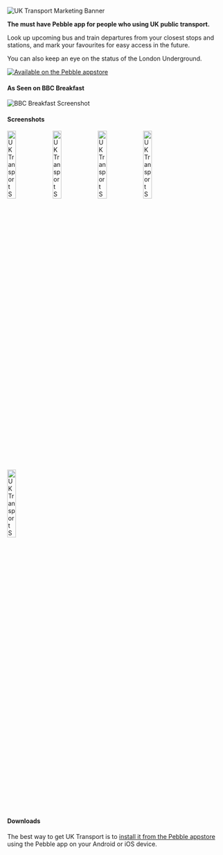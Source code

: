 ![UK Transport Marketing Banner][banner]

**The must have Pebble app for people who using UK public transport.**

Look up upcoming bus and train departures from your closest stops and stations,
and mark your favourites for easy access in the future.

You can also keep an eye on the status of the London Underground.

[![Available on the Pebble appstore][badge]][appstore]

#### As Seen on BBC Breakfast

![BBC Breakfast Screenshot][breakfast]

#### Screenshots

<img src="http://pblweb.com/screenshots/wrap/?colour=steel_stainless&url=https://raw.githubusercontent.com/smallstoneapps/uk-transport/master/marketing/screenshots/uk-transport_0-3-0_01.png" width="20%" alt="UK Transport Screenshot #1" />
<img src="http://pblweb.com/screenshots/wrap/?colour=steel_stainless&url=https://raw.githubusercontent.com/smallstoneapps/uk-transport/master/marketing/screenshots/uk-transport_0-3-0_02.png" width="20%" alt="UK Transport Screenshot #2" />
<img src="http://pblweb.com/screenshots/wrap/?colour=steel_stainless&url=https://raw.githubusercontent.com/smallstoneapps/uk-transport/master/marketing/screenshots/uk-transport_0-3-0_03.png" width="20%" alt="UK Transport Screenshot #3" />
<img src="http://pblweb.com/screenshots/wrap/?colour=steel_stainless&url=https://raw.githubusercontent.com/smallstoneapps/uk-transport/master/marketing/screenshots/uk-transport_0-3-0_04.png" width="20%" alt="UK Transport Screenshot #4" />
<img src="http://pblweb.com/screenshots/wrap/?colour=steel_stainless&url=https://raw.githubusercontent.com/smallstoneapps/uk-transport/master/marketing/screenshots/uk-transport_0-3-0_05.png" width="20%" alt="UK Transport Screenshot #5" />

#### Downloads

The best way to get UK Transport is to [install it from the Pebble appstore][appstore]
using the Pebble app on your Android or iOS device.

[appstore]: https://apps.getpebble.com/applications/52d3086712ea3dec7e00001b
[badge]: http://pblweb.com/badge/52d3086712ea3dec7e00001b/black/medium/
[banner]: https://raw.githubusercontent.com/smallstoneapps/uk-transport/master/marketing/banners/banner_03_tube.png
[breakfast]: https://smallstoneapps.s3.amazonaws.com/uk-transport/marketing/bbc-breakfast-2014-02-15.png
